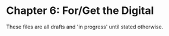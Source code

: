 Chapter 6: For/Get the Digital
==================

These files are all drafts and 'in progress' until stated otherwise.